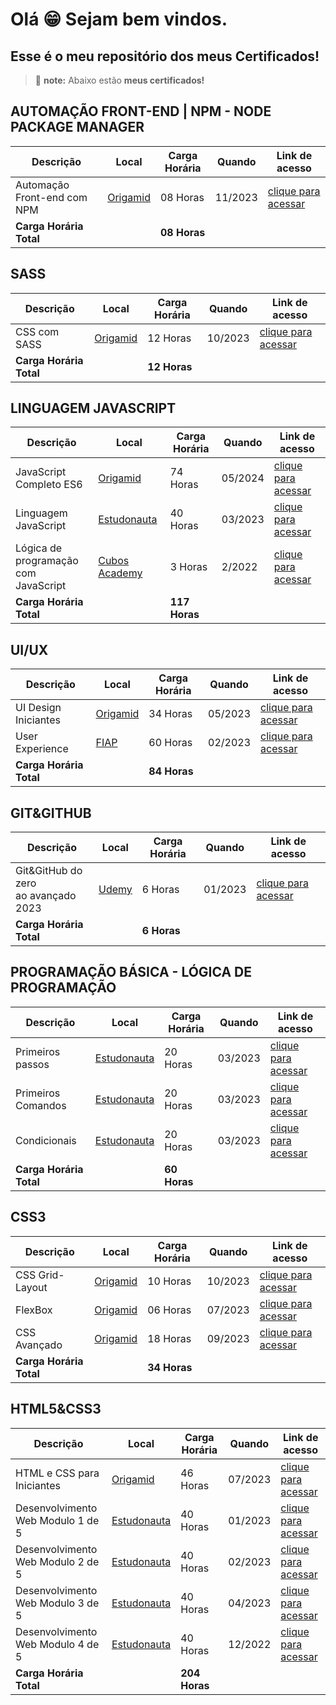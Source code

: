 # Olá 😁 Sejam bem vindos.
## Esse é o meu repositório dos meus Certificados!
> :memo: **note:** Abaixo estão **meus certificados!** 

## AUTOMAÇÃO FRONT-END | NPM - NODE PACKAGE MANAGER
 Descrição |Local|Carga Horária| Quando|Link de acesso|
|-------| ----------|------|------|----|
|Automação Front-end com NPM|[Origamid](https://www.origamid.com)|08 Horas|11/2023|<a href="https://www.origamid.com/certificate/ebb8a2c7" target="_blank">clique para acessar</a>|
|**Carga Horária Total**| |**08 Horas**| | |

## SASS
|Descrição|Local|Carga Horária| Quando |Link de acesso|
|---------|-----|-------------|-------|---------------|
|CSS com SASS|[Origamid](https://www.origamid.com/)|12 Horas|10/2023|<a href="https://www.origamid.com/certificate/7a3acf47" target="_blank">clique para acessar</a>|
|**Carga Horária Total**| |**12 Horas**| | |

## LINGUAGEM JAVASCRIPT
|Descrição|Local|Carga Horária| Quando |Link de acesso|
|---------|-----|-------------|-------|---------------|
|JavaScript Completo ES6|[Origamid](https://www.origamid.com/)|74 Horas|05/2024|<a href=https://www.origamid.com/certificate/3d12329c target="_blank">clique para acessar</a>|   
|Linguagem JavaScript|[Estudonauta](https://www.estudonauta.com)|40 Horas|03/2023|<a href="https://github.com/emmanuelmarcosdeoliveira/meus-certificados/blob/main/img/JavaScript/estudonauta/Linguagem_JavaScript.png" target="_blank">clique para acessar</a>|
|Lógica de programação<br>com JavaScript|[Cubos Academy](https://cubos.academy/?utm_term=cubos%20academy&utm_campaign=Conversion+-+Search+-+Branding+-+Cubos+Academy&utm_source=google&utm_medium=cpc&hsa_acc=6320525513&hsa_cam=18154121427&hsa_grp=141084695032&hsa_ad=618464016440&hsa_src=g&hsa_tgt=kwd-1268638036456&hsa_kw=cubos%20academy&hsa_mt=b&hsa_net=adwords&hsa_ver=3&gclid=CjwKCAjw6vyiBhB_EiwAQJRopnnb4nUm1bOmXHeZITdF0GajnTtQX48xQAFWhkQspjpFGLFT05EtAhoCmZQQAvD_BwE)|3 Horas|2/2022|<a href="https://github.com/emmanuelmarcosdeoliveira/meus-certificados/blob/main/img/JavaScript/cubos_academy/mini_curso_javascript.png" target="_blank">clique para acessar</a>|
|**Carga Horária Total**| |**117 Horas**| | |


## UI/UX
|Descrição|Local|Carga Horária|Quando|Link de acesso|
|---------|-----|-------------|-------|---------------|
|UI Design Iniciantes|[Origamid](https://www.origamid.com/)|34 Horas|05/2023|<a href="https://www.origamid.com/certificate/32fe5f6e" target="_blank">clique para acessar</a>|
|User Experience|[FIAP](https://www.fiap.com.br/?gad=1&gclid=CjwKCAjw6vyiBhB_EiwAQJRopp0faNyqzjzyXIiuQfmwlGXkPbYKZj8u1wsU7ltYiGJ9uo7c6tBATRoCuR8QAvD_BwE)|60 Horas|02/2023|<a href="https://github.com/emmanuelmarcosdeoliveira/meus-certificados/blob/main/img/UI-UX/FIAP/user%20experience.png" target="_blank">clique para acessar</a>|
|**Carga Horária Total**| |**84 Horas**| | |


## GIT&GITHUB
|Descrição|Local|Carga Horária| Quando |Link de acesso|
|---------|-----|-------------|-------|---------------|
|Git&GitHub do zero<br> ao avançado 2023|[Udemy](https://www.udemy.com/?deal_code=&utm_term=Homepage&utm_content=Textlink&utm_campaign=Rakuten-default&ranMID=39197&ranEAID=%2F68Yt01SgtI&ranSiteID=_68Yt01SgtI-Wu7t7ijPoGsfo_x_FNG1nw&LSNPUBID=%2F68Yt01SgtI&utm_source=aff-campaign&utm_medium=udemyads)|6 Horas|01/2023|<a href="https://github.com/emmanuelmarcosdeoliveira/meus-certificados/blob/main/img/git_github/udemy/git_github_avancado.png" target="_blank">clique para acessar</a>|
|**Carga Horária Total**| |**6 Horas**| | |



## PROGRAMAÇÃO BÁSICA - LÓGICA DE PROGRAMAÇÃO
 Descrição |Local|Carga Horária| Quando|Link de acesso|
|-------| ----------|------|------|----|
| Primeiros passos|[Estudonauta](https://www.estudonauta.com)|20 Horas|03/2023|<a href="https://github.com/emmanuelmarcosdeoliveira/meus-certificados/blob/main/img/programacao_basica/programacao_basica.png" target="_blank">clique para acessar</a>|--|
| Primeiros Comandos|[Estudonauta](https://www.estudonauta.com)|20 Horas|03/2023|<a href="https://github.com/emmanuelmarcosdeoliveira/meus-certificados/blob/main/img/programacao_basica/programcao_basica-modulo-01.png" target="_blank">clique para acessar</a>|--|
| Condicionais|[Estudonauta](https://www.estudonauta.com)|20 Horas|03/2023|<a href="https://github.com/emmanuelmarcosdeoliveira/meus-certificados/blob/main/img/programacao_basica/programcao_basica_modulo_02.png" target="_blank">clique para acessar</a>|--|
|**Carga Horária Total**| |**60 Horas**| | |

## CSS3
 Descrição |Local|Carga Horária| Quando|Link de acesso|
|-------| ----------|------|------|----|
|CSS Grid-Layout|[Origamid](https://www.origamid.com)|10 Horas|10/2023|<a href="https://www.origamid.com/certificate/0a0d1d28" target="_blank">clique para acessar</a>|
|FlexBox|[Origamid](https://www.origamid.com)|06 Horas|07/2023|<a href="https://www.origamid.com/certificate/6042a865" target="_blank">clique para acessar</a>|
|CSS Avançado|[Origamid](https://www.origamid.com)|18 Horas|09/2023|<a href="https://www.origamid.com/certificate/28885750" target="_blank">clique para acessar</a>|
|**Carga Horária Total**| |**34 Horas**| | |

## HTML5&CSS3
 Descrição |Local|Carga Horária| Quando|Link de acesso|
|-------| ----------|------|------|----|
|HTML e CSS para Iniciantes|[Origamid](https://www.origamid.com)|46 Horas|07/2023|<a href="https://www.origamid.com/certificate/7aacab27" target="_blank">clique para acessar</a>|
|Desenvolvimento Web Modulo 1 de 5|[Estudonauta](https://www.estudonauta.com)|40 Horas|01/2023|<a href="https://github.com/emmanuelmarcosdeoliveira/meus-certificados/blob/main/img/html%26CSS/Estudonauta/desenvolvimento_web_01-05.png" target="_blank">clique para acessar</a>|
|Desenvolvimento Web Modulo 2 de 5|[Estudonauta](https://www.estudonauta.com)|40 Horas|02/2023|<a href="https://github.com/emmanuelmarcosdeoliveira/meus-certificados/blob/main/img/html%26CSS/Estudonauta/desenvolvimento_web_02-05.png" target="_blank">clique para acessar</a>|
|Desenvolvimento Web Modulo 3 de 5|[Estudonauta](https://www.estudonauta.com)|40 Horas|04/2023|<a href="https://github.com/emmanuelmarcosdeoliveira/meus-certificados/blob/main/img/html%26CSS/Estudonauta/desenvolvimento_web_03-05.png" target="_blank">clique para acessar</a>|
|Desenvolvimento Web Modulo 4 de 5|[Estudonauta](https://www.estudonauta.com)|40 Horas|12/2022|<a href="https://github.com/emmanuelmarcosdeoliveira/meus-certificados/blob/main/img/html%26CSS/Estudonauta/desenvolvimento_web_04-05.png" target="_blank">clique para acessar</a>|
|**Carga Horária Total**| |**204 Horas**| | |








